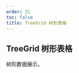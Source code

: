 ```yaml
---
order: 31
toc: false
title: TreeGrid 树形表格
---
```


## TreeGrid 树形表格

树形数据展示。

<code src="./code/Table/treeGridEx.tsx"></code>
